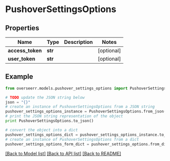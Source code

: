 # PushoverSettingsOptions


## Properties

Name | Type | Description | Notes
------------ | ------------- | ------------- | -------------
**access_token** | **str** |  | [optional] 
**user_token** | **str** |  | [optional] 

## Example

```python
from overseerr.models.pushover_settings_options import PushoverSettingsOptions

# TODO update the JSON string below
json = "{}"
# create an instance of PushoverSettingsOptions from a JSON string
pushover_settings_options_instance = PushoverSettingsOptions.from_json(json)
# print the JSON string representation of the object
print PushoverSettingsOptions.to_json()

# convert the object into a dict
pushover_settings_options_dict = pushover_settings_options_instance.to_dict()
# create an instance of PushoverSettingsOptions from a dict
pushover_settings_options_form_dict = pushover_settings_options.from_dict(pushover_settings_options_dict)
```
[[Back to Model list]](../README.md#documentation-for-models) [[Back to API list]](../README.md#documentation-for-api-endpoints) [[Back to README]](../README.md)


